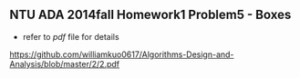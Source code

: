## NTU ADA 2014fall Homework1 Problem5 - __Boxes__  
- refer to *pdf* file for details


https://github.com/williamkuo0617/Algorithms-Design-and-Analysis/blob/master/2/2.pdf
